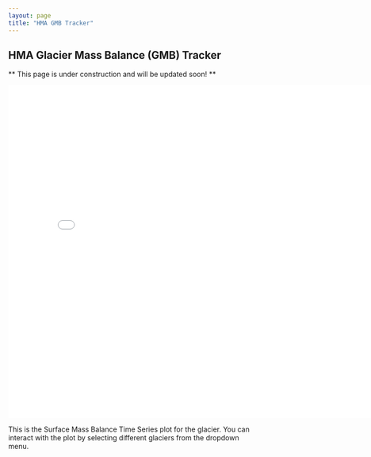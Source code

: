 ```yaml
---
layout: page
title: "HMA GMB Tracker"
---
```


## HMA Glacier Mass Balance (GMB) Tracker
** This page is under construction and will be updated soon! **

<iframe src="/assets/HMA_GMB_Tracker/smb_time_series.html" width="800" height="670" frameborder="0"></iframe>

This is the Surface Mass Balance Time Series plot for the glacier. 
You can interact with the plot by selecting different glaciers from the dropdown menu.
